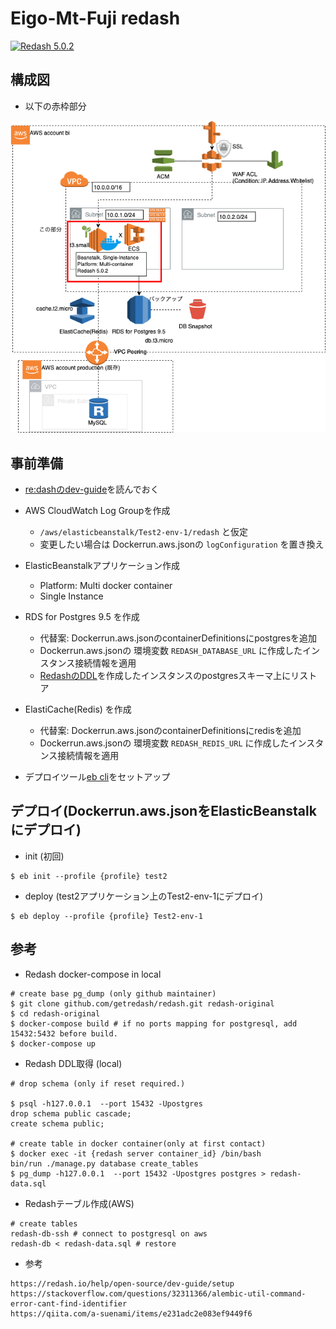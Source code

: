 # Eigo-Mt-Fuji redash

[![Redash 5.0.2](https://img.shields.io/badge/redash-v5.0.2-ff7964.svg)](https://github.com/getredash/redash)

## 構成図
* 以下の赤枠部分

![re:dash architecture](./docs/redash.png)

## 事前準備
* [re:dashのdev-guide](https://redash.io/help/open-source/dev-guide/setup)を読んでおく

* AWS CloudWatch Log Groupを作成
  * `/aws/elasticbeanstalk/Test2-env-1/redash` と仮定
  * 変更したい場合は Dockerrun.aws.jsonの `logConfiguration` を置き換え
* ElasticBeanstalkアプリケーション作成
  * Platform: Multi docker container
  * Single Instance 
* RDS for Postgres 9.5 を作成
  * 代替案: Dockerrun.aws.jsonのcontainerDefinitionsにpostgresを追加
  * Dockerrun.aws.jsonの 環境変数 `REDASH_DATABASE_URL` に作成したインスタンス接続情報を適用
  * [RedashのDDL](./redash-data.sql)を作成したインスタンスのpostgresスキーマ上にリストア
* ElastiCache(Redis) を作成
  * 代替案: Dockerrun.aws.jsonのcontainerDefinitionsにredisを追加
  * Dockerrun.aws.jsonの 環境変数 `REDASH_REDIS_URL` に作成したインスタンス接続情報を適用

* デプロイツール[eb cli](https://docs.aws.amazon.com/ja_jp/elasticbeanstalk/latest/dg/eb-cli3-install-osx.html)をセットアップ

## デプロイ(Dockerrun.aws.jsonをElasticBeanstalkにデプロイ)

* init (初回) 

```
$ eb init --profile {profile} test2
```

* deploy (test2アプリケーション上のTest2-env-1にデプロイ)

```
$ eb deploy --profile {profile} Test2-env-1
```

## 参考

* Redash docker-compose in local

```
# create base pg_dump (only github maintainer)
$ git clone github.com/getredash/redash.git redash-original
$ cd redash-original
$ docker-compose build # if no ports mapping for postgresql, add 15432:5432 before build.
$ docker-compose up
```

* Redash DDL取得 (local)

```
# drop schema (only if reset required.)

$ psql -h127.0.0.1  --port 15432 -Upostgres 
drop schema public cascade;
create schema public;

# create table in docker container(only at first contact)
$ docker exec -it {redash server container_id} /bin/bash
bin/run ./manage.py database create_tables
$ pg_dump -h127.0.0.1  --port 15432 -Upostgres postgres > redash-data.sql
```

* Redashテーブル作成(AWS)

```
# create tables
redash-db-ssh # connect to postgresql on aws
redash-db < redash-data.sql # restore
```

* 参考

```
https://redash.io/help/open-source/dev-guide/setup
https://stackoverflow.com/questions/32311366/alembic-util-command-error-cant-find-identifier
https://qiita.com/a-suenami/items/e231adc2e083ef9449f6
```

